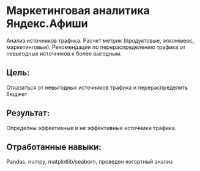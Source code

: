 # Маркетинговая аналитика Яндекс.Афиши
Анализ источников трафика. 
Расчет метрик (продуктовые, элкоммерс, маркетинговые). 
Рекомендации по перераспределению трафика от невыгодных источников к более выгодным.
## Цель:  
Отказаться от невыгодных источников трафика и перераспределить бюджет
## Результат:
Определны эффективные и не эффективные источники трафика.
## Отработанные навыки:
Pandas, numpy, matplotlib/seaborn, проведен когортный анализ
